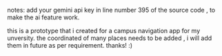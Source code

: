 notes: add your gemini api key in line number 395 of the source code , to make the ai feature work.

this is a prototype that i created for a campus navigation app for my unversity. 
the coordinated of many places needs to be added , i will add them in future as per requirement.
thanks!  :)
